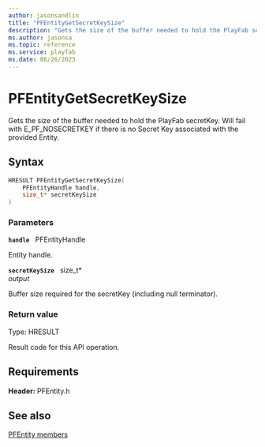 ```yaml
---
author: jasonsandlin
title: "PFEntityGetSecretKeySize"
description: "Gets the size of the buffer needed to hold the PlayFab secretKey. Will fail with E_PF_NOSECRETKEY if there is no Secret Key associated with the provided Entity."
ms.author: jasonsa
ms.topic: reference
ms.service: playfab
ms.date: 06/26/2023
---
```


# PFEntityGetSecretKeySize  

Gets the size of the buffer needed to hold the PlayFab secretKey. Will fail with E_PF_NOSECRETKEY if there is no Secret Key associated with the provided Entity.  

## Syntax  
  
```cpp
HRESULT PFEntityGetSecretKeySize(  
    PFEntityHandle handle,  
    size_t* secretKeySize  
)  
```  
  
### Parameters  
  
**`handle`** &nbsp; PFEntityHandle  
  
Entity handle.  
  
**`secretKeySize`** &nbsp; size_t*  
*output*  
  
Buffer size required for the secretKey (including null terminator).  
  
  
### Return value
Type: HRESULT
  
Result code for this API operation.
  
  
## Requirements  
  
**Header:** PFEntity.h
  
## See also  
[PFEntity members](../pfentity_members.md)  

  
  

